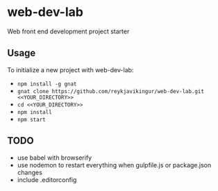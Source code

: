 # web-dev-lab

Web front end development project starter


## Usage

To initialize a new project with web-dev-lab:

* `npm install -g gnat`
* `gnat clone https://github.com/reykjavikingur/web-dev-lab.git <<YOUR_DIRECTORY>>`
* `cd <<YOUR_DIRECTORY>>`
* `npm install`
* `npm start`


## TODO

* use babel with browserify
* use nodemon to restart everything when gulpfile.js or package.json changes
* include .editorconfig
